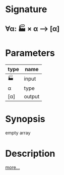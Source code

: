 # Signature
## ∀α: 🏭 × α ⟶ [α]

# Parameters

| type | name |
|------|------|
|🏭|input|
|α|type|
|[α]|output|

# Synopsis
empty array

# Description

[more...](https://en.wikipedia.org/wiki/Array_data_structure)